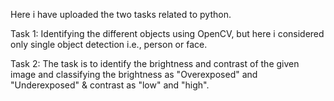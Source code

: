 Here i have uploaded the two tasks related to python.

Task 1: Identifying the different objects using OpenCV, but here i considered only single object detection i.e., person or face.

Task 2: The task is to identify the brightness and contrast of the given image and classifying the brightness as "Overexposed" and "Underexposed" & contrast as "low" and "high". 
